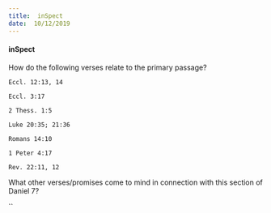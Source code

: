 ```yaml
---
title:  inSpect
date:  10/12/2019
---
```


#### inSpect

How do the following verses relate to the primary passage?

`Eccl. 12:13, 14`

`Eccl. 3:17`

`2 Thess. 1:5`

`Luke 20:35; 21:36`

`Romans 14:10`

`1 Peter 4:17`

`Rev. 22:11, 12`

What other verses/promises come to mind in connection with this section of Daniel 7?

``